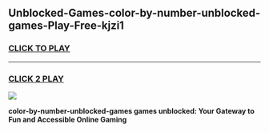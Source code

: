 
## Unblocked-Games-color-by-number-unblocked-games-Play-Free-kjzi1
<h3>
<a href="https://premium76.site?title=color-by-number-unblocked-games&ref=18A1">CLICK TO PLAY</a></h3>
<hr>

<h3>
<a href="https://premium76.site?title=color-by-number-unblocked-games&ref=18A1">CLICK 2 PLAY</a>
  
</h3>

<a href="https://premium76.site?title=color-by-number-unblocked-games&ref=18A1"><img src="https://clearcache.store/games.png"></a>


**color-by-number-unblocked-games games unblocked: Your Gateway to Fun and Accessible Online Gaming**
